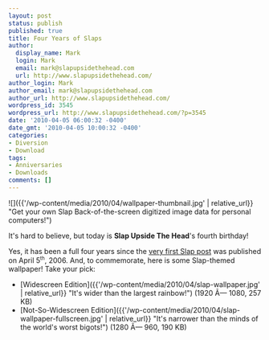 ```yaml
---
layout: post
status: publish
published: true
title: Four Years of Slaps
author:
  display_name: Mark
  login: Mark
  email: mark@slapupsidethehead.com
  url: http://www.slapupsidethehead.com/
author_login: Mark
author_email: mark@slapupsidethehead.com
author_url: http://www.slapupsidethehead.com/
wordpress_id: 3545
wordpress_url: http://www.slapupsidethehead.com/?p=3545
date: '2010-04-05 06:00:32 -0400'
date_gmt: '2010-04-05 10:00:32 -0400'
categories:
- Diversion
- Download
tags:
- Anniversaries
- Downloads
comments: []
---
```

![]({{'/wp-content/media/2010/04/wallpaper-thumbnail.jpg' | relative_url}} "Get your own Slap Back-of-the-screen digitized image data for personal computers!")

It's hard to believe, but today is  **Slap Upside The Head**'s fourth birthday!

Yes, it has been a full four years since the [very first Slap post](http://www.slapupsidethehead.com/2006/04/brigitte-bardot-pleads-to-canadians/ "It's about Brigitte Bardot, for some reason.") was published on April 5<sup><small>th</small></sup>, 2006. And, to commemorate, here is some Slap-themed wallpaper! Take your pick:

- [Widescreen Edition]({{'/wp-content/media/2010/04/slap-wallpaper.jpg' | relative_url}} "It's wider than the largest rainbow!") (1920 Ã— 1080, 257 KB)
- [Not-So-Widescreen Edition]({{'/wp-content/media/2010/04/slap-wallpaper-fullscreen.jpg' | relative_url}} "It's narrower than the minds of the world's worst bigots!") (1280 Ã— 960, 190 KB)

